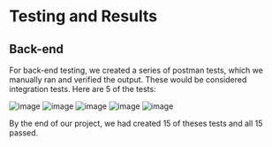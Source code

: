 # Testing and Results

## Back-end

For back-end testing, we created a series of postman tests, which we manually ran and verified the output. These would be considered integration tests. Here are 5 of the tests:

![image](https://github.com/user-attachments/assets/b0e2150f-3f3a-4028-b688-6ce1c315aa96)
![image](https://github.com/user-attachments/assets/a7348b0f-f608-4224-b064-12d6cef5a4b1)
![image](https://github.com/user-attachments/assets/f46ee7cd-66fe-4d16-8c26-f2868117bc7e)
![image](https://github.com/user-attachments/assets/2302bff6-4d50-457a-ad93-c4a304f885c4)
![image](https://github.com/user-attachments/assets/e8bfebcd-104a-4b1d-b2d0-dbeda3d434f1)

By the end of our project, we had created 15 of theses tests and all 15 passed.
